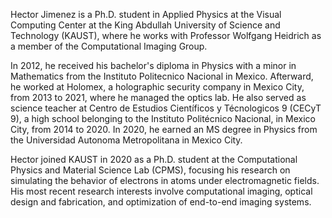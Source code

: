 Hector Jimenez is a Ph.D. student in Applied Physics at the Visual Computing Center at the King Abdullah University of Science and Technology (KAUST), where he works with Professor Wolfgang Heidrich as a member of the Computational Imaging Group.

In 2012, he received his bachelor's diploma in Physics with a minor in Mathematics from the Instituto Politecnico Nacional in Mexico. Afterward, he worked at Holomex, a holographic security company in Mexico City, from 2013 to 2021, where he managed the optics lab. He also served as science teacher at Centro de Estudios Científicos y Técnologicos 9 (CECyT 9), a high school belonging to the Instituto Politécnico Nacional, in Mexico City, from 2014 to 2020. In 2020, he earned an MS degree in Physics from the Universidad Autonoma Metropolitana in Mexico City.

Hector joined KAUST in 2020 as a Ph.D. student at the Computational Physics and Material Science Lab (CPMS), focusing his research on simulating the behavior of electrons in atoms under electromagnetic fields. His most recent research interests involve computational imaging, optical design and fabrication, and optimization of end-to-end imaging systems.
